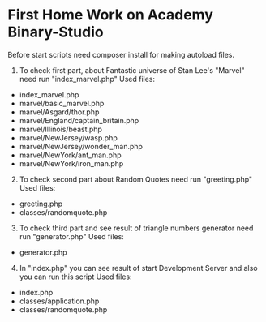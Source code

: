# First Home Work on Academy Binary-Studio

Before start scripts need composer install for making autoload files.

1. To check first part, about Fantastic universe of Stan Lee's "Marvel" need run "index_marvel.php"
Used files:
 - index_marvel.php
 - marvel/basic_marvel.php
 - marvel/Asgard/thor.php
 - marvel/England/captain_britain.php
 - marvel/Illinois/beast.php
 - marvel/NewJersey/wasp.php
 - marvel/NewJersey/wonder_man.php
 - marvel/NewYork/ant_man.php
 - marvel/NewYork/iron_man.php

2. To check second part about Random Quotes need run "greeting.php"
Used files:
 - greeting.php
 - classes/randomquote.php

3. To check third part and see result of triangle numbers generator need run "generator.php"
Used files:
 - generator.php

4. In "index.php" you can see result of start Development Server and also you can run this script
Used files:
 - index.php
 - classes/application.php
 - classes/randomquote.php
